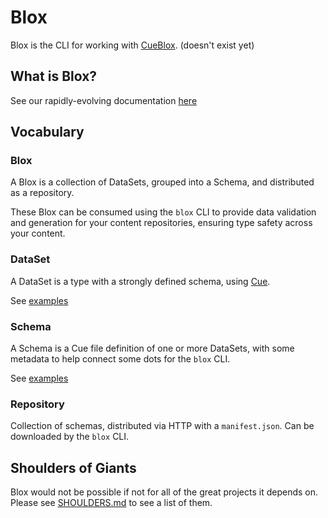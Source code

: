 # Blox

Blox is the CLI for working with [CueBlox](https://cueblox.com). (doesn't exist yet)

## What is Blox?

See our rapidly-evolving documentation [here](https://github.com/cueblox/blox/blob/main/dogfood/data/pages/index.md)

## Vocabulary

### Blox

A Blox is a collection of DataSets, grouped into a Schema, and distributed as a repository.

These Blox can be consumed using the `blox` CLI to provide data validation and generation for your content repositories, ensuring type safety across your content.

### DataSet

A DataSet is a type with a strongly defined schema, using [Cue](https://cuelang.org).

See [examples](./dogfood/schemata/profile_v1.cue)

### Schema

A Schema is a Cue file definition of one or more DataSets, with some metadata to help connect some dots for the `blox` CLI.

See [examples](./dogfood/schemata)

### Repository

Collection of schemas, distributed via HTTP with a `manifest.json`. Can be downloaded by the `blox` CLI.

## Shoulders of Giants

Blox would not be possible if not for all of the great projects it depends on. Please see [SHOULDERS.md](SHOULDERS.md) to see a list of them.

